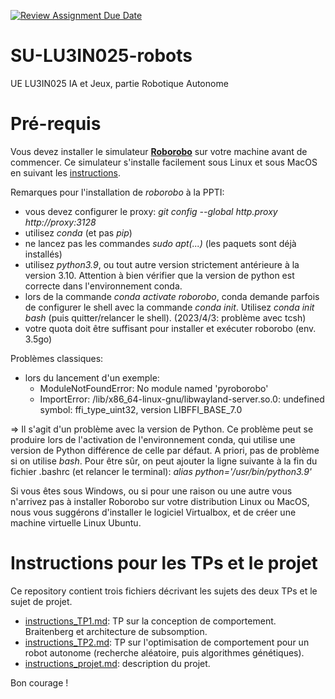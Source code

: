 [![Review Assignment Due Date](https://classroom.github.com/assets/deadline-readme-button-8d59dc4de5201274e310e4c54b9627a8934c3b88527886e3b421487c677d23eb.svg)](https://classroom.github.com/a/ObOrQneo)
# SU-LU3IN025-robots
UE LU3IN025 IA et Jeux, partie Robotique Autonome

# Pré-requis

Vous devez installer le simulateur [**Roborobo**](https://github.com/nekonaute/roborobo4/) sur votre machine avant de commencer. Ce simulateur s'installe facilement sous Linux et sous MacOS en suivant les [instructions](https://github.com/nekonaute/roborobo4/blob/main/README.md).

Remarques pour l'installation de _roborobo_ à la PPTI:
- vous devez configurer le proxy: _git config --global http.proxy http://proxy:3128_
- utilisez _conda_ (et pas _pip_)
- ne lancez pas les commandes _sudo apt(...)_ (les paquets sont déjà installés)
- utilisez _python3.9_, ou tout autre version strictement antérieure à la version 3.10. Attention à bien vérifier que la version de python est correcte dans l'environnement conda. 
- lors de la commande _conda activate roborobo_, conda demande parfois de configurer le shell avec la commande _conda init_. Utilisez _conda init bash_ (puis quitter/relancer le shell). (2023/4/3: problème avec tcsh)
- votre quota doit être suffisant pour installer et exécuter roborobo (env. 3.5go)

Problèmes classiques:
- lors du lancement d'un exemple: 
  - ModuleNotFoundError: No module named 'pyroborobo'
  - ImportError: /lib/x86_64-linux-gnu/libwayland-server.so.0: undefined symbol: ffi_type_uint32, version LIBFFI_BASE_7.0

=> Il s'agit d'un problème avec la version de Python. Ce problème peut se produire lors de l'activation de l'environnement conda, qui utilise une version de Python différence de celle par défaut. A priori, pas de problème si on utilise _bash_. Pour être sûr, on peut ajouter la ligne suivante à la fin du fichier .bashrc (et relancer le terminal): _alias python='/usr/bin/python3.9'_

Si vous êtes sous Windows, ou si pour une raison ou une autre vous n'arrivez pas à installer Roborobo sur votre distribution Linux ou MacOS, nous vous suggérons d'installer le logiciel Virtualbox, et de créer une machine virtuelle Linux Ubuntu. 

# Instructions pour les TPs et le projet

Ce repository contient trois fichiers décrivant les sujets des deux TPs et le sujet de projet.

* [instructions_TP1.md](https://github.com/nekonaute/SU-LU3IN025-robots/blob/main/instructions_TP1.md): TP sur la conception de comportement. Braitenberg et architecture de subsomption. 
* [instructions_TP2.md](https://github.com/nekonaute/SU-LU3IN025-robots/blob/main/instructions_TP2.md): TP sur l'optimisation de comportement pour un robot autonome (recherche aléatoire, puis algorithmes génétiques).
* [instructions_projet.md](https://github.com/nekonaute/SU-LU3IN025-robots/blob/main/instructions_projet.md): description du projet.

Bon courage !
